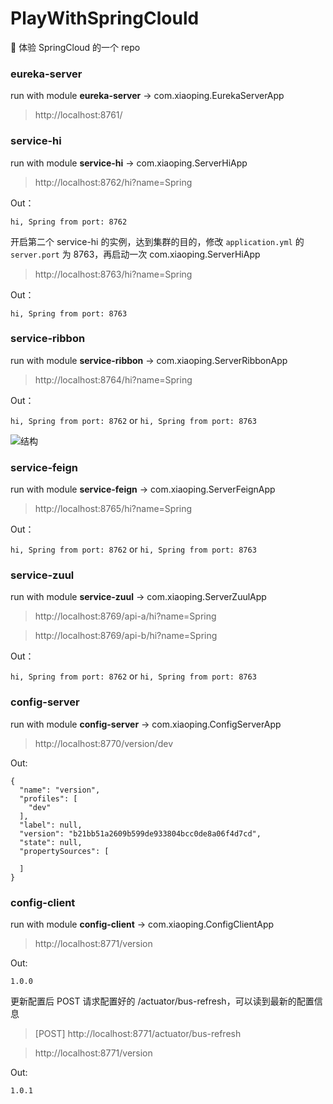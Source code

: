 # PlayWithSpringClould

🍰 体验 SpringCloud 的一个 repo

### eureka-server

run with module **eureka-server** -> com.xiaoping.EurekaServerApp

> http://localhost:8761/

### service-hi

run with module **service-hi** -> com.xiaoping.ServerHiApp

> http://localhost:8762/hi?name=Spring

Out：

`hi, Spring from port: 8762`

开启第二个 service-hi 的实例，达到集群的目的，修改 `application.yml` 的 `server.port` 为 8763，再启动一次 com.xiaoping.ServerHiApp

> http://localhost:8763/hi?name=Spring

Out：

`hi, Spring from port: 8763`

### service-ribbon

run with module **service-ribbon** -> com.xiaoping.ServerRibbonApp

> http://localhost:8764/hi?name=Spring

Out：

`hi, Spring from port: 8762` or `hi, Spring from port: 8763`

![结构](http://upload-images.jianshu.io/upload_images/2279594-9f10b702188a129d.png)


### service-feign

run with module **service-feign** -> com.xiaoping.ServerFeignApp

> http://localhost:8765/hi?name=Spring

Out：

`hi, Spring from port: 8762` or `hi, Spring from port: 8763`

### service-zuul

run with module **service-zuul** -> com.xiaoping.ServerZuulApp

> http://localhost:8769/api-a/hi?name=Spring

> http://localhost:8769/api-b/hi?name=Spring

Out：

`hi, Spring from port: 8762` or `hi, Spring from port: 8763`

### config-server

run with module **config-server** -> com.xiaoping.ConfigServerApp

> http://localhost:8770/version/dev

Out:

```
{
  "name": "version",
  "profiles": [
    "dev"
  ],
  "label": null,
  "version": "b21bb51a2609b599de933804bcc0de8a06f4d7cd",
  "state": null,
  "propertySources": [

  ]
}
```

### config-client

run with module **config-client** -> com.xiaoping.ConfigClientApp

> http://localhost:8771/version

Out:

`1.0.0`

更新配置后 POST 请求配置好的 /actuator/bus-refresh，可以读到最新的配置信息

> [POST] http://localhost:8771/actuator/bus-refresh

> http://localhost:8771/version

Out:

`1.0.1`